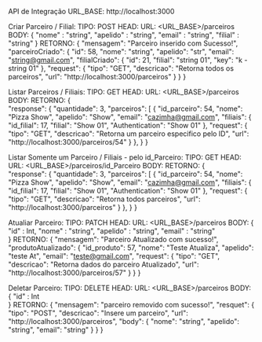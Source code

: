API de Integração
URL_BASE: http://localhost:3000


Criar Parceiro / Filial:
TIPO: POST
HEAD: <vazio>
URL: <URL_BASE>/parceiros
BODY:   {   "nome"      : "string",
            "apelido"   : "string",
            "email"     : "string",
            "filial"    : "string"
         }
RETORNO: 	{
                "mensagem": "Parceiro inserido com Sucesso!",
                "parceiroCriado": {
                    "id": 58,
                    "nome": "string",
                    "apelido": "str",
                    "email": "string@gmail.com",
                    "filialCriado": {
                        "id": 21,
                        "filial": "string 01",
                        "key": "k - string 01"
                    },
                    "request": {
                        "tipo": "GET",
                        "descricao": "Retorna todos os parceiros",
                        "url": "http://localhost:3000/parceiros"
                    }
                }
            }

Listar Parceiros / Filiais:
TIPO: GET
HEAD: <vazio>
URL: <URL_BASE>/parceiros
BODY:  <vazia>
RETORNO: 	{   
                "response": 
                {
                    "quantidade": 3,
                    "parceiros": [
                        {
                            "id_parceiro": 54,
                            "nome": "Pizza Show",
                            "apelido": "Show",
                            "email": "cazimha@gmail.com",
                            "filiais": 
                            {
                                "id_filial": 17,
                                "filial": "Show 01",
                                "Authentication": "Show 01"
                            },
                            "request": 
                            {
                                "tipo": "GET",
                                "descricao": "Retorna um parceiro especifico pelo ID",
                                "url": "http://localhost:3000/parceiros/54"
                            }
                        },
                }
            }


Listar Somente um Parceiro / Filiais - pelo id_Parceiro:
TIPO: GET
HEAD: <vazio>
URL: <URL_BASE>/parceiros/id_Parceiro
BODY:  <vazia>
RETORNO: 	{   
                "response": 
                {
                    "quantidade": 3,
                    "parceiros": [
                        {
                            "id_parceiro": 54,
                            "nome": "Pizza Show",
                            "apelido": "Show",
                            "email": "cazimha@gmail.com",
                            "filiais": 
                            {
                                "id_filial": 17,
                                "filial": "Show 01",
                                "Authentication": "Show 01"
                            },
                            "request": 
                            {
                                "tipo": "GET",
                                "descricao": "Retorna todos parceiros",
                                "url": "http://localhost:3000/parceiros"
                            }
                        },
                }
            }



Atualiar Parceiro:
TIPO: PATCH
HEAD: <vazio>
URL: <URL_BASE>/parceiros
BODY:   {
            "id"        :   Int,
            "nome"      :   "string",
            "apelido"   :   "string",
            "email"     :   "string"            
        }
RETORNO: 	{
                "mensagem": "Parceiro Atualizado com sucesso!",
                "produtoAtualizado": {
                    "id_produto": 57,
                    "nome": "Teste Atualiza",
                    "apelido": "teste At",
                    "email": "teste@gmail.com",
                    "request": {
                        "tipo": "GET",
                        "descricao": "Retorna dados do parceiro Atualizado",
                        "url": "http://localhost:3000/parceiros/57"
                    }
                }
            }

Deletar Parceiro:
TIPO: DELETE
HEAD: <vazio>
URL: <URL_BASE>/parceiros
BODY:   {
            "id"        :   Int      
        }
RETORNO: 	{
                "mensagem": "parceiro removido com sucesso!",
                "resquet": {
                    "tipo": "POST",
                    "descricao": "Insere um parceiro",
                    "url": "http://localhost:3000/parceiros",
                    "body": {
                        "nome": "string",
                        "apelido": "string",
                        "email": "string"
                    }
                }
            }